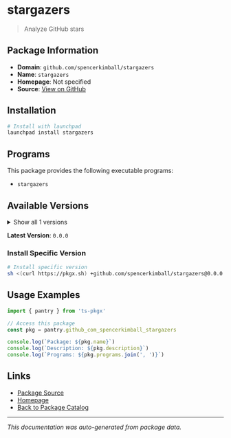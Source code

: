 # stargazers

> Analyze GitHub stars

## Package Information

- **Domain**: `github.com/spencerkimball/stargazers`
- **Name**: `stargazers`
- **Homepage**: Not specified
- **Source**: [View on GitHub](https://github.com/pkgxdev/pantry/tree/main/projects/github.com/spencerkimball/stargazers/package.yml)

## Installation

```bash
# Install with launchpad
launchpad install stargazers
```

## Programs

This package provides the following executable programs:

- `stargazers`

## Available Versions

<details>
<summary>Show all 1 versions</summary>

- `0.0.0`

</details>

**Latest Version**: `0.0.0`

### Install Specific Version

```bash
# Install specific version
sh <(curl https://pkgx.sh) +github.com/spencerkimball/stargazers@0.0.0 -- $SHELL -i
```

## Usage Examples

```typescript
import { pantry } from 'ts-pkgx'

// Access this package
const pkg = pantry.github_com_spencerkimball_stargazers

console.log(`Package: ${pkg.name}`)
console.log(`Description: ${pkg.description}`)
console.log(`Programs: ${pkg.programs.join(', ')}`)
```

## Links

- [Package Source](https://github.com/pkgxdev/pantry/tree/main/projects/github.com/spencerkimball/stargazers/package.yml)
- [Homepage](#)
- [Back to Package Catalog](../package-catalog.md)

---

*This documentation was auto-generated from package data.*
